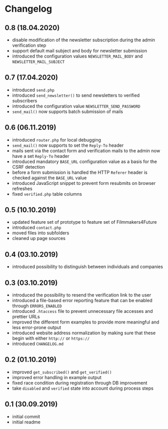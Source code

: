 # Changelog

## 0.8 (18.04.2020)
* disable modification of the newsletter subscription during the admin verification step
* support default mail subject and body for newsletter submission
* introduced the configuration values `NEWSLETTER_MAIL_BODY` and `NEWSLETTER_MAIL_SUBJECT`

## 0.7 (17.04.2020)
* introduced `send.php`
* introduced `send_newsletter()` to send newsletters to verified subscribers
* introduced the configuration value `NEWSLETTER_SEND_PASSWORD`
* `send_mail()` now supports batch submission of mails

## 0.6 (06.11.2019)
* introduced `router.php` for local debugging
* `send_mail()` now supports to set the `Reply-To` header
* mails sent via the contact form and verification mails to the admin now have a set `Reply-To` header
* introduced mandatory `BASE_URL` configuration value as a basis for the CSRF detection
* before a form submission is handled the HTTP `Referer` header is checked against the `BASE_URL` value
* introduced JavaScript snippet to prevent form resubmits on browser refreshes
* fixed `verified.php` table columns

## 0.5 (10.10.2019)
* updated feature set of prototype to feature set of Filmmakers4Future
* introduced `contact.php`
* moved files into subfolders
* cleaned up page sources

## 0.4 (03.10.2019)
* introduced possibility to distinguish between individuals and companies

## 0.3 (03.10.2019)
* introduced the possibility to resend the verification link to the user
* introduced a file-based error reporting feature that can be enabled through `ERRORS_ENABLED`
* introduced `.htaccess` file to prevent unnecessary file accesses and prettier URLs
* improved the different form examples to provide more meaningful and less error-prone output
* introduced website address normalization by making sure that these begin with either `http://` or `https://`
* introduced `CHANGELOG.md`

## 0.2 (01.10.2019)
* improved `get_subscribed()` and `get_verified()`
* improved error handling in example output
* fixed race condition during registration through DB improvement
* take `disabled` and `verified` state into account during process steps

## 0.1 (30.09.2019)
* initial commit
* initial readme
